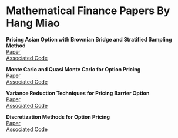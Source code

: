 # Mathematical Finance Papers By Hang Miao

**Pricing Asian Option with Brownian Bridge and Stratified Sampling Method**  
[Paper](AsianBrownianBridge/Pricing_Asian_Options_via_Brownian_Bridge_and_Stratified_Sampling_Methods.pdf)  
[Associated Code](QuasiMonteCarlo/)  

**Monte Carlo and Quasi Monte Carlo for Option Pricing**  
[Paper](QuasiMonteCarlo/Monte_Carlo_and_Quasi_Monte_Carlo_for_Option_Pricing.pdf)  
[Associated Code](QuasiMonteCarlo/)  

**Variance Reduction Techniques for Pricing Barrier Option**  
[Paper](BarrierOption/Variance_Reduction_Techniques_for_Pricing_Barrier_Option.pdf)  
[Associated Code](BarrierOption/)  

**Discretization Methods for Option Pricing**  
[Paper](EuropeanOption/Discretization_Methods_for_Option_Pricing.pdf)  
[Associated Code](EuropeanOption/)  
